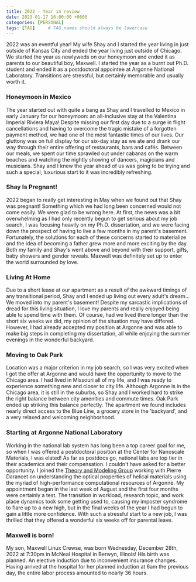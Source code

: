 ```yaml
---
title: 2022 - Year in review
date: 2023-01-17 16:00:00 +0600
categories: [PERSONAL]
tags: [TAG]     # TAG names should always be lowercase
---
```


2022 was an eventful year! My wife Shay and I started the year living in just outside of Kansas City and ended the year living just outside of Chicago. We started the year as newlyweds on our honeymoon and ended it as parents to our beautiful boy, Maxwell. I started the year as a burnt out Ph.D. student and ended it as a postdoctoral appointee at Argonne National Laboratory. Transitions are stressful, but certainly memorable and usually worth it. 

### Honeymoon in Mexico
The year started out with quite a bang as Shay and I travelled to Mexico in early January for our honeymoon: an all-inclusive stay at the Valentina Imperial Riviera Maya! Despite missing our first day due to a surge in flight cancellations and having to overcome the tragic mistake of a forgotten payment method, we had one of the most fantastic times of our lives. Our gluttony was on full display for our six-day stay as we ate and drank our way through their entire offering of restaurants, bars and cafés. Between our meals, we spent our time sprawled out under cabanas on the warm beaches and watching the nightly showing of dancers, magicians and musicians. Shay and I knew the year ahead of us was going to be trying and such a special, luxurious start to it was incredibly refreshing. 

### Shay Is Pregnant!
2022 began to really get interesting in May when we found out that Shay was pregnant! Something which we had long been concerned would not come easily. We were glad to be wrong here. At first, the news was a bit overwhelming as I had only recently begun to get serious about my job search, I was focusing heavily on my Ph.D. dissertation, and we were facing down the prospect of having to live a few months in my parent's basement. Fortunately, the solutions for each of these concerns started to materialize and the idea of becoming a father grew more and more exciting by the day. Both my family and Shay's went above and beyond with their support, gifts, baby showers and gender reveals. Maxwell was definitely set up to enter the world surrounded by love. 

### Living At Home
Due to a short lease at our apartment as a result of the awkward timings of any transitional period, Shay and I ended up living out every adult's dream... We moved into my parent's basement! Despite my sarcastic implications of dread for this living situation, I love my parents and really enjoyed being able to spend time with them. Of course, had we lived there longer than the short six weeks we did, my opinion of the situation may have differed. However, I had already accepted my position at Argonne and was able to make big steps in completing my dissertation, all while enjoying the summer evenings in the wonderful backyard. 

### Moving to Oak Park
Location was a major criterion in my job search, so I was very excited when I got the offer at Argonne and would have the opportunity to move to the Chicago area. I had lived in Missouri all of my life, and I was ready to experience something new and closer to city life. Although Argonne is in the Chicago area, it is still in the suburbs, so Shay and I worked hard to strike the right balance between city amenities and commute times. Oak Park ended up striking this balance perfectly. The apartment we found includes nearly direct access to the Blue Line, a grocery store in the 'backyard', and a very relaxed and welcoming neighborhood. 

### Starting at Argonne National Laboratory
Working in the national lab system has long been a top career goal for me, so when I was offered a postdoctoral position at the Center for Nanoscale Materials, I was elated! As far as postdocs go, national labs are top tier in their academics and their compensation. I couldn't have asked for a better opportunity. I joined the [Theory and Modeling Group](https://www.anl.gov/cnm/theory-and-modeling) working with Pierre Darancet on understanding the optical properties of helical materials using the myriad of high-performance computational resources of Argonne. My appointment began in the last week of August and the first four months were certainly a test. The transition in workload, research topic, and work place dynamics took some getting used to, causing my imposter syndrome to flare up to a new high, but in the final weeks of the year I had begun to gain a little more confidence. With such a stressful start to a new job, I was thrilled that they offered a wonderful six weeks off for parental leave. 

### Maxwell is born!
My son, Maxwell Linux Crewse, was born Wednesday, December 28th, 2022 at 7:30pm in McNeal Hospital in Berwyn, Illinois! His birth was planned. An elective induction due to inconvenient insurance changes. Having arrived at the hospital for her planned induction at 6am the previous day, the entire labor process amounted to nearly 36 hours. 
